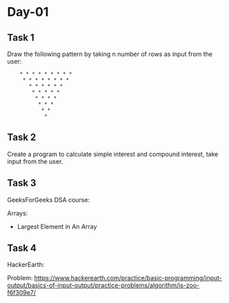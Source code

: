 # Day-01
## Task 1
Draw the following pattern by taking n number of rows as input from the user:

        * * * * * * * * * 
         * * * * * * * *
           * * * * * *
            * * * * *
             * * * *
              * * *
               * *
                *
## Task 2
Create a program to calculate simple interest and compound interest, take input from the user.
## Task 3
GeeksForGeeks DSA course:

Arrays:
- Largest Element in An Array
## Task 4
HackerEarth:

Problem: https://www.hackerearth.com/practice/basic-programming/input-output/basics-of-input-output/practice-problems/algorithm/is-zoo-f6f309e7/
